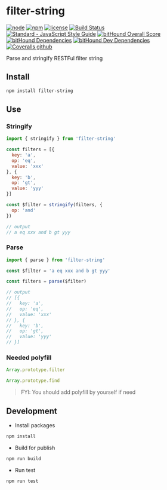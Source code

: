 # filter-string

[![node](https://img.shields.io/node/v/filter-string.svg)](https://www.npmjs.com/package/filter-string)
[![npm](https://img.shields.io/npm/v/filter-string.svg)](https://www.npmjs.com/package/filter-string)
[![license](https://img.shields.io/npm/l/filter-string.svg)](https://github.com/kagawagao/filter-string/blob/master/LICENSE)
[![Build Status](https://travis-ci.org/kagawagao/filter-string.svg?branch=master)](https://travis-ci.org/kagawagao/filter-string)
[![Standard - JavaScript Style Guide](https://img.shields.io/badge/code_style-standard-brightgreen.svg)](http://standardjs.com/)
[![bitHound Overall Score](https://www.bithound.io/github/kagawagao/filter-string/badges/score.svg)](https://www.bithound.io/github/kagawagao/filter-string)
[![bitHound Dependencies](https://www.bithound.io/github/kagawagao/filter-string/badges/dependencies.svg)](https://www.bithound.io/github/kagawagao/filter-string/master/dependencies/npm)
[![bitHound Dev Dependencies](https://www.bithound.io/github/kagawagao/filter-string/badges/devDependencies.svg)](https://www.bithound.io/github/kagawagao/filter-string/master/dependencies/npm)
[![Coveralls github](https://img.shields.io/coveralls/github/kagawagao/filter-string.svg)](https://coveralls.io/github/kagawagao/filter-string)

Parse and stringify RESTFul filter string

## Install

```bash
npm install filter-string
```

## Use

### Stringify

```javascript
import { stringify } from 'filter-string'

const filters = [{
  key: 'a',
  op: 'eq',
  value: 'xxx'
}, {
  key: 'b',
  op: 'gt',
  value: 'yyy'
}]

const $filter = stringify(filters, {
  op: 'and'
})

// output
// a eq xxx and b gt yyy
```

### Parse

```javascript
import { parse } from 'filter-string'

const $filter = 'a eq xxx and b gt yyy'

const filters = parse($filter)

// output
// [{
//   key: 'a',
//   op: 'eq',
//   value: 'xxx'
// }, {
//   key: 'b',
//   op: 'gt',
//   value: 'yyy'
// }]
```

### Needed polyfill

```javascript
Array.prototype.filter
```

```javascript
Array.prototype.find
```

> FYI: You should add polyfill by yourself if need

## Development

- Install packages

```bash
npm install
```

- Build for publish

```bash
npm run build
```

- Run test

```bash
npm run test
```
